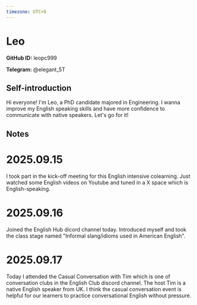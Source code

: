 ```yaml
---
timezone: UTC+8
---
```


# Leo

**GitHub ID:** leopc999

**Telegram:** @elegant_5T

## Self-introduction

Hi everyone! I'm Leo, a PhD candidate majored in Engineering. I wanna improve my English speaking skills and have more confidence to communicate with native speakers. Let's go for it!

## Notes
<!-- Content_START -->
# 2025.09.15
<!-- DAILY_CHECKIN_2025-09-15_START -->
I took part in the kick-off meeting for this English intensive colearning. Just watched some English videos on Youtube and tuned in a X space which is English-speaking.
<!-- DAILY_CHECKIN_2025-09-15_END -->


# 2025.09.16
<!-- DAILY_CHECKIN_2025-09-16_START -->
Joined the English Hub dicord channel today. Introduced myself and took the class stage named "Informal slang/idioms used in American English".
<!-- DAILY_CHECKIN_2025-09-16_END -->


# 2025.09.17
<!-- DAILY_CHECKIN_2025-09-17_START -->
Today I attended the Casual Conversation with Tim which is one of conversation clubs in the English Club discord channel. The host Tim is a native English speaker from UK. I think the casual conversation event is helpful for our learners to practice conversational English without pressure.
<!-- DAILY_CHECKIN_2025-09-17_END -->
<!-- Content_END -->
